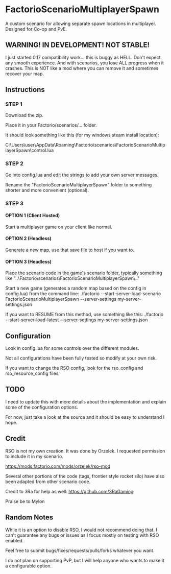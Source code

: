 # FactorioScenarioMultiplayerSpawn
A custom scenario for allowing separate spawn locations in multiplayer. Designed for Co-op and PvE. 

## WARNING! IN DEVELOPMENT! NOT STABLE!
I just started 0.17 compatibility work... this is buggy as HELL. Don't expect any smooth experience. And with scenarios, you lose ALL progress when it crashes. This is NOT like a mod where you can remove it and sometimes recover your map.

## Instructions

### STEP 1

Download the zip. 

Place it in your Factorio/scenarios/... folder.

It should look something like this (for my windows steam install location):

C:\Users\user\AppData\Roaming\Factorio\scenarios\FactorioScenarioMultiplayerSpawn\control.lua


### STEP 2

Go into config.lua and edit the strings to add your own server messages.

Rename the "FactorioScenarioMultiplayerSpawn" folder to something shorter and more convenient (optional).


### STEP 3

#### OPTION 1 (Client Hosted)
Start a multiplayer game on your client like normal.

#### OPTION 2 (Headless)
Generate a new map, use that save file to host if you want to.

#### OPTION 3 (Headless)
Place the scenario code in the game's scenario folder, typically something like "..\Factorio\scenarios\FactorioScenarioMultiplayerSpawn\\.."

Start a new game (generates a random map based on the config in config.lua) from the command line:
./factorio --start-server-load-scenario FactorioScenarioMultiplayerSpawn --server-settings my-server-settings.json

If you want to RESUME from this method, use something like this:
./factorio --start-server-load-latest --server-settings my-server-settings.json


## Configuration

Look in config.lua for some controls over the different modules.  

Not all configurations have been fully tested so modify at your own risk.

If you want to change the RSO config, look for the rso_config and rso_resource_config files.


## TODO

I need to update this with more details about the implementation and explain some of the configuration options.

For now, just take a look at the source and it should be easy to understand I hope.


## Credit

RSO is not my own creation. It was done by Orzelek. I requested permission to include it in my scenario.  

https://mods.factorio.com/mods/orzelek/rso-mod

Several other portions of the code (tags, frontier style rocket silo) have also been adapted from other scenario code.

Credit to 3Ra for help as well: https://github.com/3RaGaming

Praise be to Mylon


## Random Notes

While it is an option to disable RSO, I would not recommend doing that. I can't guarantee any bugs or issues as I focus mostly on testing with RSO enabled.

Feel free to submit bugs/fixes/requests/pulls/forks whatever you want.

I do not plan on supporting PvP, but I will help anyone who wants to make it a configurable option.
